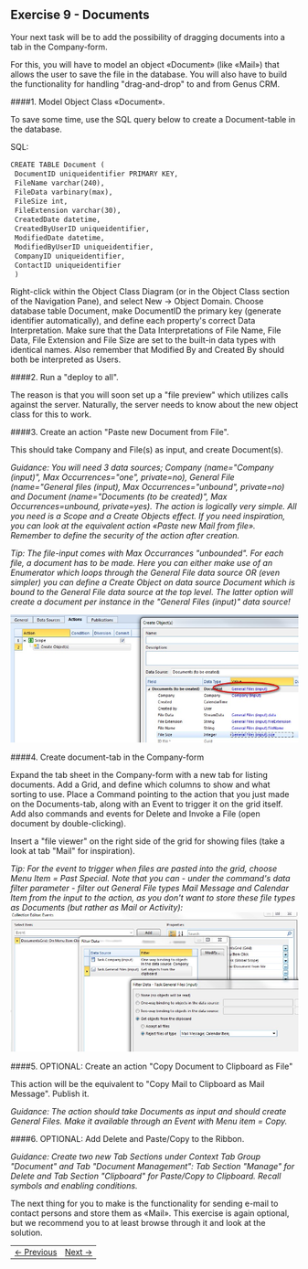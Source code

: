 ## Exercise 9 - Documents
Your next task will be to add the possibility of dragging documents into a tab in the Company-form.

For this, you will have to model an object «Document» (like «Mail») that allows the user to save the file in the database. You will also have to build the functionality for handling "drag-and-drop" to and from Genus CRM.

####1. Model Object Class «Document».

To save some time, use the SQL query below to create a Document-table in the database.
   
SQL: 

```
CREATE TABLE Document (
 DocumentID uniqueidentifier PRIMARY KEY,
 FileName varchar(240), 
 FileData varbinary(max), 
 FileSize int, 
 FileExtension varchar(30), 
 CreatedDate datetime, 
 CreatedByUserID uniqueidentifier, 
 ModifiedDate datetime, 
 ModifiedByUserID uniqueidentifier, 
 CompanyID uniqueidentifier,
 ContactID uniqueidentifier
 )
```

Right-click within the Object Class Diagram (or in the Object Class section of the Navigation Pane), and select New -> Object Domain. Choose database table Document, make DocumentID the primary key (generate identifier automatically), and define each property's correct Data Interpretation. Make sure that the Data Interpretations of File Name, File Data, File Extension and File Size are set to the built-in data types with identical names. Also remember that Modified By and Created By should both be interpreted as Users.
   
####2. Run a "deploy to all".

The reason is that you will soon set up a "file preview" which utilizes calls against the server. Naturally, the server needs to know about the new object class for this to work.

####3. Create an action "Paste new Document from File". 

This should take Company and File(s) as input, and create Document(s).

*Guidance: You will need 3 data sources; Company (name="Company (input)", Max Occurrences="one", private=no), General File (name="General files (input), Max Occurrences="unbound", private=no) and Document (name="Documents (to be created)", Max Occurrences=unbound, private=yes). The action is logically very simple. All you need is a Scope and a Create Objects effect. If you need inspiration, you can look at the equivalent action «Paste new Mail from file». Remember to define the security of the action after creation.*

*Tip: The file-input comes with Max Occurrances "unbounded". For each file, a document has to be made. Here you can either make use of an Enumerator which loops through the General File data source OR (even simpler) you can define a Create Object on data source Document which is bound to the General File data source at the top level. The latter option will create a document per instance in the "General Files (input)" data source!*

![oppg8fig1.JPG](media/oppg8fig1.JPG)

####4. Create document-tab in the Company-form

Expand the tab sheet in the Company-form with a new tab for listing documents. Add a Grid, and define which columns to show and what sorting to use. Place a Command pointing to the action that you just made on the Documents-tab, along with an Event to trigger it on the grid itself. Add also commands and events for Delete and Invoke a File (open document by double-clicking).

Insert a "file viewer" on the right side of the grid for showing files (take a look at tab "Mail" for inspiration).

*Tip: For the event to trigger when files are pasted into the grid, choose Menu Item = Past Special. Note that you can - under the command's data filter parameter - filter out General File types Mail Message and Calendar Item from the input to the action, as you don't want to store these file types as Documents (but rather as Mail or Activity):*
![oppg8fig2.JPG](media/oppg8fig2.JPG)

####5. OPTIONAL: Create an action "Copy Document to Clipboard as File"

This action will be the equivalent to "Copy Mail to Clipboard as Mail Message". Publish it.

*Guidance: The action should take Documents as input and should create General Files. Make it available through an Event with Menu item = Copy.*

####6. OPTIONAL: Add Delete and Paste/Copy to the Ribbon.

*Guidance: Create two new Tab Sections under Context Tab Group "Document" and Tab "Document Management": Tab Section "Manage" for Delete and Tab Section "Clipboard" for Paste/Copy to Clipboard. Recall symbols and enabling conditions.*
   
The next thing for you to make is the functionality for sending e-mail to contact persons and store them as «Mail». This exercise is again optional, but we recommend you to at least browse through it and look at the solution.
   
<table>
   <tr><td><a href="exercise-08.md"><- Previous</a></td><td align="right"><a href="exercise-10-1.md">Next -></a></td></tr>
</table>
